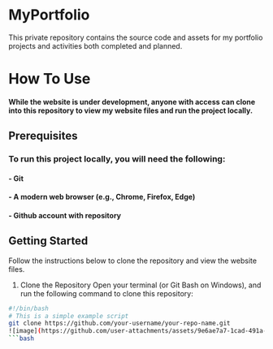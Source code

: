 # MyPortfolio
This private repository contains the source code and assets for my portfolio projects and activities both completed and planned.

# How To Use
#### While the website is under development, anyone with access can clone into this repository to view my website files and run the project locally.

## Prerequisites
### To run this project locally, you will need the following:
#### - Git
#### - A modern web browser (e.g., Chrome, Firefox, Edge)
#### - Github account with repository

## Getting Started
Follow the instructions below to clone the repository and view the website files.

1. Clone the Repository
Open your terminal (or Git Bash on Windows), and run the following command to clone this repository:

```bash
#!/bin/bash
# This is a simple example script
git clone https://github.com/your-username/your-repo-name.git
![image](https://github.com/user-attachments/assets/9e6ae7a7-1cad-491a-905b-5226b2d0e170)
```bash
